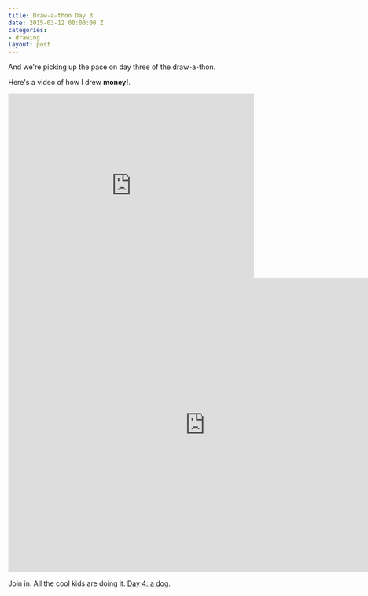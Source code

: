 ```yaml
---
title: Draw-a-thon Day 3
date: 2015-03-12 00:00:00 Z
categories:
- drawing
layout: post
---
```


And we're picking up the pace on day three of the draw-a-thon.

Here's a video of how I drew **money!**.

<iframe src="https://player.vimeo.com/video/122057220" width="500" height="375" frameborder="0" webkitallowfullscreen mozallowfullscreen allowfullscreen class="show-on-mobile"></iframe>

<iframe src="https://player.vimeo.com/video/122057220" width="800" height="600" frameborder="0" webkitallowfullscreen mozallowfullscreen allowfullscreen class="show-on-phablet"></iframe>

Join in. All the cool kids are doing it. <a href="/drawathon-day-4">Day 4: a dog</a>.

